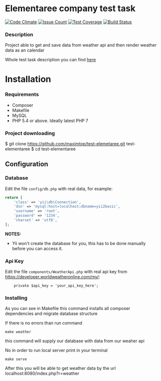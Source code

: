 # Elementaree company test task

[![Code Climate](https://codeclimate.com/github/maximtop/ee-test-task/badges/gpa.svg)](https://codeclimate.com/github/maximtop/ee-test-task)
[![Issue Count](https://codeclimate.com/github/maximtop/ee-test-task/badges/issue_count.svg)](https://codeclimate.com/github/maximtop/ee-test-task)
[![Test Coverage](https://codeclimate.com/github/maximtop/ee-test-task/badges/coverage.svg)](https://codeclimate.com/github/maximtop/ee-test-task/coverage)
[![Build Status](https://travis-ci.org/maximtop/ee-test-task.svg?branch=master)](https://travis-ci.org/maximtop/ee-test-task)

### Description
Project able to get and save data from weather api and then render weather data as an calendar

Whole test task description you can find [here](https://docs.google.com/spreadsheets/d/1kcn2QQs2oSfg-7STnvGffqta_-c-yM0fzmKbzTUYRss/edit?usp=sharing)

Installation
============

### Requirements

- Composer
- Makefile
- MySQL
- PHP 5.4 or above. Ideally latest PHP 7

### Project downloading

$ git clone https://github.com/maximtop/test-elemetaree.git test-elementaree
$ cd test-elementaree

Configuration
-------------

### Database

Edit the file `config/db.php` with real data, for example:

```php
return [
    'class' => 'yii\db\Connection',
    'dsn' => 'mysql:host=localhost;dbname=yii2basic',
    'username' => 'root',
    'password' => '1234',
    'charset' => 'utf8',
];
```

**NOTES:**
- Yii won't create the database for you, this has to be done manually before you can access it.

### Api Key

Edit the file `components/WeatherApi.php` with real api key from https://developer.worldweatheronline.com/my/:

```{
    private $api_key = 'your_api_key_here';
```

### Installing

As you can see in Makefile this command installs all composer dependencies and migrate database structure

If there is no errors than run command
```
make weather
```
this command will supply our database with data from our weaher api

No in order to run local server print in your terminal
```
make serve
```
After this you will be able to get weather data by the url
localhost:8080/index.php?r=weather

